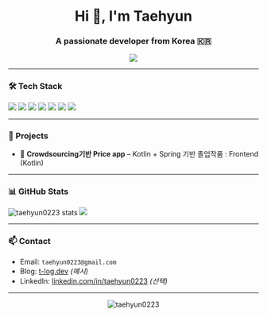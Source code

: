 <h1 align="center">Hi 👋, I'm Taehyun</h1>
<h3 align="center">A passionate developer from Korea 🇰🇷</h3>

<p align="center">
  <img src="https://readme-typing-svg.demolab.com/?lines=Backend+Engineer+in+progress;Kotlin+%7C+Spring+%7C+Android+%7C+OpenGL;Loves+Clean+Architecture+and+Projects!&center=true&width=440&height=45&color=58A6FF&vCenter=true&pause=1000" />
</p>

---

### 🛠 Tech Stack

<p align="left">
  <img src="https://img.shields.io/badge/Kotlin-7F52FF?style=flat&logo=kotlin&logoColor=white" />
  <img src="https://img.shields.io/badge/Java-007396?style=flat&logo=java&logoColor=white" />
  <img src="https://img.shields.io/badge/Spring-6DB33F?style=flat&logo=spring&logoColor=white" />
  <img src="https://img.shields.io/badge/Android-3DDC84?style=flat&logo=android&logoColor=white" />
  <img src="https://img.shields.io/badge/OpenGL-5586A4?style=flat&logo=opengl&logoColor=white" />
  <img src="https://img.shields.io/badge/GCP-4285F4?style=flat&logo=googlecloud&logoColor=white" />
  <img src="https://img.shields.io/badge/Git-F05032?style=flat&logo=git&logoColor=white" />
</p>

---

### 📌 Projects
- 🛒 **Crowdsourcing기반 Price app** – Kotlin + Spring 기반 졸업작품 : Frontend (Kotlin)

---

### 📊 GitHub Stats

<p align="left">
  <img src="https://github-readme-stats.vercel.app/api?username=taehyun0223&show_icons=true&theme=tokyonight" alt="taehyun0223 stats" />
  <img src="https://github-readme-stats-4d124z3b7-taehyun0223s-projects.vercel.app/api/top-langs/?username=taehyun0223&count_private=true&theme=tokyonight" />

</p>

---

### 📫 Contact

- Email: `taehyun0223@gmail.com`
- Blog: [t-log.dev](https://t-log.dev) *(예시)*  
- LinkedIn: [linkedin.com/in/taehyun0223](https://linkedin.com/in/taehyun0223) *(선택)*

---

<p align="center">
  <img src="https://komarev.com/ghpvc/?username=taehyun0223&label=Profile%20views&color=0e75b6&style=flat" alt="taehyun0223" />
</p>


<!--![taehyun0223's GitHub stats](https://github-readme-stats.vercel.app/api?username=taehyun0223&show_icons=true&theme=dark) -->  

<!--
**taehyun0223/taehyun0223** is a ✨ _special_ ✨ repository because its `README.md` (this file) appears on your GitHub profile.

Here are some ideas to get you started:

- 🔭 I’m currently working on ...
- 🌱 I’m currently learning ...
- 👯 I’m looking to collaborate on ...
- 🤔 I’m looking for help with ...
- 💬 Ask me about ...
- 📫 How to reach me: ...
- 😄 Pronouns: ...
- ⚡ Fun fact: ...
-->
